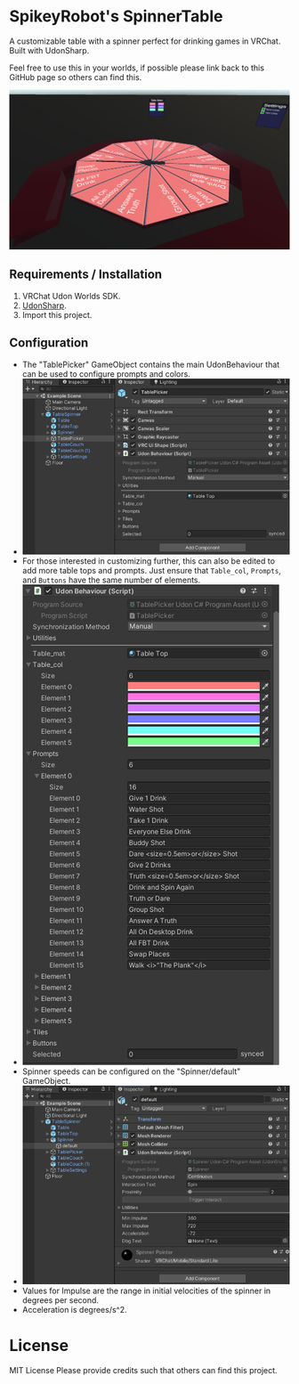 # SpikeyRobot's SpinnerTable
A customizable table with a spinner perfect for drinking games in VRChat. Built with UdonSharp.

Feel free to use this in your worlds, if possible please link back to this GitHub page so others can find this.

![Example Image of Table in Unity](./Images/ExampleScene.png?raw=true)

## Requirements / Installation
1) VRChat Udon Worlds SDK.
2) [UdonSharp](https://github.com/vrchat-community/UdonSharp).
3) Import this project.

## Configuration
- The "TablePicker" GameObject contains the main UdonBehaviour that can be used to configure prompts and colors.
 - ![Location of table settings](./Images/TablePromptSettings1.png)
 - For those interested in customizing further, this can also be edited to add more table tops and prompts. Just ensure that `Table_col`, `Prompts`, and `Buttons` have the same number of elements.
 - ![Example layout of table settings](./Images/TablePromptSettings2.png)
- Spinner speeds can be configured on the "Spinner/default" GameObject.
 - ![Location of spinner settings](./Images/TableSpinnerSettings.png)
 - Values for Impulse are the range in initial velocities of the spinner in degrees per second.
 - Acceleration is degrees/s^2.

# License
MIT License
Please provide credits such that others can find this project.
